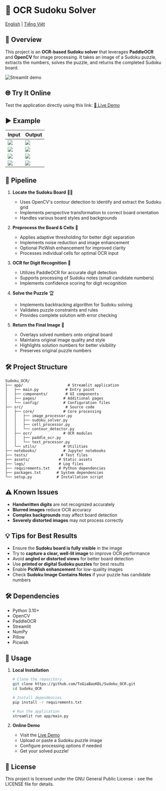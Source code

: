 # 🧩 OCR Sudoku Solver

[English](README.md) | [Tiếng Việt](README.vi.md)

## 📌 Overview

This project is an **OCR-based Sudoku solver** that leverages **PaddleOCR** and **OpenCV** for image processing. It takes an image of a Sudoku puzzle, extracts the numbers, solves the puzzle, and returns the completed Sudoku board.

![Streamlit demo](https://ik.imagekit.io/baodata2226/imagekit-assets/sudoku_interface.png?updatedAt=1749838157494)

## 🌐 Try It Online
Test the application directly using this link: [🔗 Live Demo](https://sudoku-ocr-tgb.streamlit.app/)

## ▶️ Example

| Input | Output |
|-------|--------|
| ![](https://ik.imagekit.io/baodata2226/imagekit-assets/screenshot_1739240123718.png?updatedAt=1739248180963) | ![](https://ik.imagekit.io/baodata2226/imagekit-assets/screenshot_1739240257816.png?updatedAt=1739248181295) |
| ![](https://ik.imagekit.io/baodata2226/imagekit-assets/screenshot_1739240456648.png?updatedAt=1739248182220) | ![](https://ik.imagekit.io/baodata2226/imagekit-assets/screenshot_1739240415810.png?updatedAt=1739248181033) |
| ![](https://ik.imagekit.io/baodata2226/imagekit-assets/screenshot_1739245027555.png?updatedAt=1739248181507) | ![](https://ik.imagekit.io/baodata2226/imagekit-assets/screenshot_1739245282917.png?updatedAt=1739248181392) |
| ![](https://ik.imagekit.io/baodata2226/imagekit-assets/screenshot_1739241829726.png?updatedAt=1739248181261) | ![](https://ik.imagekit.io/baodata2226/imagekit-assets/screenshot_1739241887565.png?updatedAt=1739248181162) |

## 🚀 Pipeline

1. **Locate the Sudoku Board** 🕵️‍♂️
   - Uses OpenCV's contour detection to identify and extract the Sudoku grid
   - Implements perspective transformation to correct board orientation
   - Handles various board styles and backgrounds

2. **Preprocess the Board & Cells** 🎨
   - Applies adaptive thresholding for better digit separation
   - Implements noise reduction and image enhancement
   - Optional PicWish enhancement for improved clarity
   - Processes individual cells for optimal OCR input

3. **OCR for Digit Recognition** 🔢
   - Utilizes PaddleOCR for accurate digit detection
   - Supports processing of Sudoku notes (small candidate numbers)
   - Implements confidence scoring for digit recognition

4. **Solve the Puzzle** 🏆
   - Implements backtracking algorithm for Sudoku solving
   - Validates puzzle constraints and rules
   - Provides complete solution with error checking

5. **Return the Final Image** 📸
   - Overlays solved numbers onto original board
   - Maintains original image quality and style
   - Highlights solution numbers for better visibility
   - Preserves original puzzle numbers

## 🛠️ Project Structure

```
Sudoku_OCR/
├── app/                    # Streamlit application
│   ├── main.py            # Entry point
│   ├── components/        # UI components
│   ├── pages/            # Additional pages
│   └── config/           # Configuration files
├── src/                   # Source code
│   ├── core/             # Core processing
│   │   ├── image_processor.py
│   │   ├── sudoku_solver.py
│   │   ├── cell_processor.py
│   │   └── contour_detector.py
│   ├── ocr/              # OCR modules
│   │   ├── paddle_ocr.py
│   │   └── text_processor.py
│   └── utils/            # Utilities
├── notebooks/            # Jupyter notebooks
├── tests/               # Test files
├── assets/             # Static assets
├── logs/               # Log files
├── requirements.txt    # Python dependencies
├── packages.txt       # System dependencies
└── setup.py           # Installation script
```

## ⚠️ Known Issues

- **Handwritten digits** are not recognized accurately
- **Blurred images** reduce OCR accuracy
- **Complex backgrounds** may affect board detection
- **Severely distorted images** may not process correctly

## 💡 Tips for Best Results

- Ensure the **Sudoku board is fully visible** in the image
- Try to **capture a clear, well-lit image** to improve OCR performance
- Avoid **angled or distorted views** for better board detection
- Use **printed or digital Sudoku puzzles** for best results
- Enable **PicWish enhancement** for low-quality images
- Check **Sudoku Image Contains Notes** if your puzzle has candidate numbers

## 🛠️ Dependencies

- Python 3.10+
- OpenCV
- PaddleOCR
- Streamlit
- NumPy
- Pillow
- Picwish

## 📌 Usage

1. **Local Installation**
   ```bash
   # Clone the repository
   git clone https://github.com/ToGiaBaoKDL/Sudoku_OCR.git
   cd Sudoku_OCR

   # Install dependencies
   pip install -r requirements.txt

   # Run the application
   streamlit run app/main.py
   ```

2. **Online Demo**
   - Visit the [Live Demo](https://sudoku-ocr-tgb.streamlit.app/)
   - Upload or paste a Sudoku puzzle image
   - Configure processing options if needed
   - Get your solved puzzle!

## 📝 License

This project is licensed under the GNU General Public License - see the LICENSE file for details.
